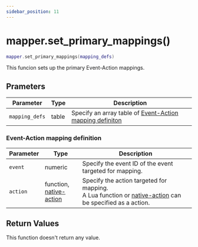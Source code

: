 ```yaml
---
sidebar_position: 11
---
```


# mapper.set_primary_mappings()
```lua
mapper.set_primary_mappings(mapping_defs)
```
This funcion sets up the primary Event-Action mappings.


## Prameters
|Parameter|Type|Description|
|-|-|-|
|`mapping_defs`|table|Specify an array table of [Event-Action mapping definiton](#event-action-mapping-definition)

### Event-Action mapping definition
|Parameter|Type|Description|
|-|-|-|
|`event`|numeric|Specify the event ID of the event targeted for mapping.
|`action`|function,<br/>[native-action](/guide/event-action-mapping#action)|Specify the action targeted for mapping.<br/>A Lua function or [native-action](/guide/event-action-mapping#action) can be specified as a action.


## Return Values
This function doesn't return any value.